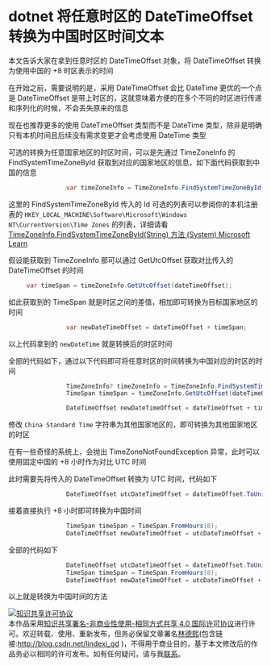 
# dotnet 将任意时区的 DateTimeOffset 转换为中国时区时间文本

本文告诉大家在拿到任意时区的 DateTimeOffset 对象，将 DateTimeOffset 转换为使用中国的 +8 时区表示的时间

<!--more-->


<!-- 发布 -->
<!-- 博客 -->

在开始之前，需要说明的是，采用 DateTimeOffset 会比 DateTime 更优的一个点是 DateTimeOffset 是带上时区的，这就意味着方便的在多个不同的时区进行传递和序列化的时候，不会丢失原来的信息

现在也推荐更多的使用 DateTimeOffset 类型而不是 DateTime 类型，除非是明确只有本机时间且后续没有需求变更才会考虑使用 DateTime 类型

可选的转换为任意国家地区的时区时间，可以是先通过 TimeZoneInfo 的 FindSystemTimeZoneById 获取到对应的国家地区的信息，如下面代码获取到中国的信息

```csharp
                var timeZoneInfo = TimeZoneInfo.FindSystemTimeZoneById("China Standard Time");
```

这里的 FindSystemTimeZoneById 传入的 Id 可选的列表可以参阅你的本机注册表的 `HKEY_LOCAL_MACHINE\Software\Microsoft\Windows NT\CurrentVersion\Time Zones` 的列表，详细请看 [TimeZoneInfo.FindSystemTimeZoneById(String) 方法 (System) Microsoft Learn](https://learn.microsoft.com/zh-cn/dotnet/api/system.timezoneinfo.findsystemtimezonebyid?view=net-6.0 )

假设能获取到 TimeZoneInfo 那可以通过 GetUtcOffset 获取对比传入的 DateTimeOffset 的时间

```csharp
     var timeSpan = timeZoneInfo.GetUtcOffset(dateTimeOffset);
```

如此获取到的 TimeSpan 就是时区之间的差值，相加即可转换为目标国家地区的时间

```csharp
                var newDateTimeOffset = dateTimeOffset + timeSpan;
```

以上代码拿到的 `newDateTime` 就是转换后的时区时间

全部的代码如下，通过以下代码即可将任意时区的时间转换为中国对应的时区的时间

```csharp
                TimeZoneInfo? timeZoneInfo = TimeZoneInfo.FindSystemTimeZoneById("China Standard Time");
                TimeSpan timeSpan = timeZoneInfo.GetUtcOffset(dateTimeOffset);

                DateTimeOffset newDateTimeOffset = dateTimeOffset + timeSpan;
```

修改 `China Standard Time` 字符串为其他国家地区的，即可转换为其他国家地区的时区

在有一些奇怪的系统上，会抛出 TimeZoneNotFoundException 异常，此时可以使用固定中国的 +8 小时作为对比 UTC 时间

此时需要先将传入的 DateTimeOffset 转换为 UTC 时间，代码如下

```csharp
                DateTimeOffset utcDateTimeOffset = dateTimeOffset.ToUniversalTime();
```

接着直接执行 +8 小时即可转换为中国时间

```csharp
                TimeSpan timeSpan = TimeSpan.FromHours(8);
                DateTimeOffset newDateTimeOffset = utcDateTimeOffset + timeSpan;
```

全部的代码如下

```csharp
                DateTimeOffset utcDateTimeOffset = dateTimeOffset.ToUniversalTime();
                TimeSpan timeSpan = TimeSpan.FromHours(8);
                DateTimeOffset newDateTimeOffset = utcDateTimeOffset + timeSpan;
```

以上就是转换为中国时间的方法




<a rel="license" href="http://creativecommons.org/licenses/by-nc-sa/4.0/"><img alt="知识共享许可协议" style="border-width:0" src="https://licensebuttons.net/l/by-nc-sa/4.0/88x31.png" /></a><br />本作品采用<a rel="license" href="http://creativecommons.org/licenses/by-nc-sa/4.0/">知识共享署名-非商业性使用-相同方式共享 4.0 国际许可协议</a>进行许可。欢迎转载、使用、重新发布，但务必保留文章署名[林德熙](http://blog.csdn.net/lindexi_gd)(包含链接:http://blog.csdn.net/lindexi_gd )，不得用于商业目的，基于本文修改后的作品务必以相同的许可发布。如有任何疑问，请与我[联系](mailto:lindexi_gd@163.com)。